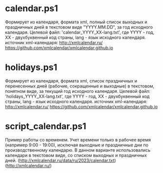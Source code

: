 # calendar.ps1
Формирует из календаря, формата xml, полный список выходных и праздничных дней в текстовом виде "YYYY.MM.DD", за год исходного календаря.
Целевой файл: 'calendar_YYYY_XX-lang.txt', где YYYY - год, XX - двухбуквенный код страны, lang - язык исходного календаря.
источник xml-календаря: http://xmlcalendar.ru/  https://github.com/xmlcalendar/xmlcalendar.github.io

# holidays.ps1
Формирует из календаря, формата xml, список праздничных и перенесенных дней (рабочие, сокращенные и выходные) в текстовом, понятном виде, за текущий год исходного календаря.
Целевой файл: 'holidays_YYYY_XX-lang.txt', где YYYY - год, XX - двухбуквенный код страны, lang - язык исходного календаря.
источник xml-календаря: http://xmlcalendar.ru/  https://github.com/xmlcalendar/xmlcalendar.github.io

# script_calendar.ps1
Пример работы со временем. Учет времени только в рабочее время (например 9:00 - 19:00), исключая выходные и праздничные дни по производственному календарю.
В данном варианте использовались календари в текстовом виде, со списком выходных и праздничных дней. (http://xmlcalendar.ru/data/ru/2023/calendar.txt) (http://xmlcalendar.ru/)
